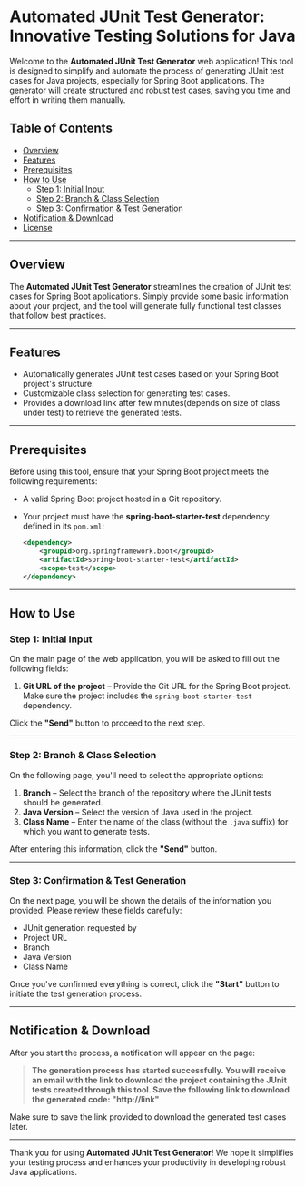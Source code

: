 # Automated JUnit Test Generator: Innovative Testing Solutions for Java

Welcome to the **Automated JUnit Test Generator** web application! This tool is designed to simplify and automate the process of generating JUnit test cases for Java projects, especially for Spring Boot applications. The generator will create structured and robust test cases, saving you time and effort in writing them manually.

## Table of Contents
- [Overview](#overview)
- [Features](#features)
- [Prerequisites](#prerequisites)
- [How to Use](#how-to-use)
  - [Step 1: Initial Input](#step-1-initial-input)
  - [Step 2: Branch & Class Selection](#step-2-branch--class-selection)
  - [Step 3: Confirmation & Test Generation](#step-3-confirmation--test-generation)
- [Notification & Download](#notification--download)
- [License](#license)

---

## Overview

The **Automated JUnit Test Generator** streamlines the creation of JUnit test cases for Spring Boot applications. Simply provide some basic information about your project, and the tool will generate fully functional test classes that follow best practices.

---

## Features

- Automatically generates JUnit test cases based on your Spring Boot project's structure.
- Customizable class selection for generating test cases.
- Provides a download link after few minutes(depends on size of class under test) to retrieve the generated tests.

---

## Prerequisites

Before using this tool, ensure that your Spring Boot project meets the following requirements:

- A valid Spring Boot project hosted in a Git repository.
- Your project must have the **spring-boot-starter-test** dependency defined in its `pom.xml`:

    ```xml
    <dependency>
        <groupId>org.springframework.boot</groupId>
        <artifactId>spring-boot-starter-test</artifactId>
        <scope>test</scope>
    </dependency>
    ```

---

## How to Use

### Step 1: Initial Input

On the main page of the web application, you will be asked to fill out the following fields:


1. **Git URL of the project** – Provide the Git URL for the Spring Boot project. Make sure the project includes the `spring-boot-starter-test` dependency.

Click the **"Send"** button to proceed to the next step.

---

### Step 2: Branch & Class Selection

On the following page, you'll need to select the appropriate options:

1. **Branch** – Select the branch of the repository where the JUnit tests should be generated.
2. **Java Version** – Select the version of Java used in the project.
3. **Class Name** – Enter the name of the class (without the `.java` suffix) for which you want to generate tests.

After entering this information, click the **"Send"** button.

---

### Step 3: Confirmation & Test Generation

On the next page, you will be shown the details of the information you provided. Please review these fields carefully:

- JUnit generation requested by
- Project URL
- Branch
- Java Version
- Class Name

Once you've confirmed everything is correct, click the **"Start"** button to initiate the test generation process.

---

## Notification & Download

After you start the process, a notification will appear on the page:

> **The generation process has started successfully. You will receive an email with the link to download the project containing the JUnit tests created through this tool. Save the following link to download the generated code: "http://link"**

Make sure to save the link provided to download the generated test cases later.

---

Thank you for using **Automated JUnit Test Generator**! We hope it simplifies your testing process and enhances your productivity in developing robust Java applications.
